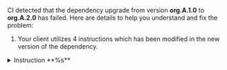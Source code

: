 CI detected that the dependency upgrade from version **org.A.1.0** to **org.A.2.0** has failed. Here are details to help you understand and fix the problem:
1. Your client utilizes 4 instructions which has been modified in the new version of the dependency.
<details>  <summary>Instruction **%s** </summary>  
  ### Heading
  1. Foo
  2. Bar
     * Baz
     * Qux

  ### Some Javascript
  ```js
  function logSomething(something) {
    console.log('Something', something);
  }
  ```   
</details>
